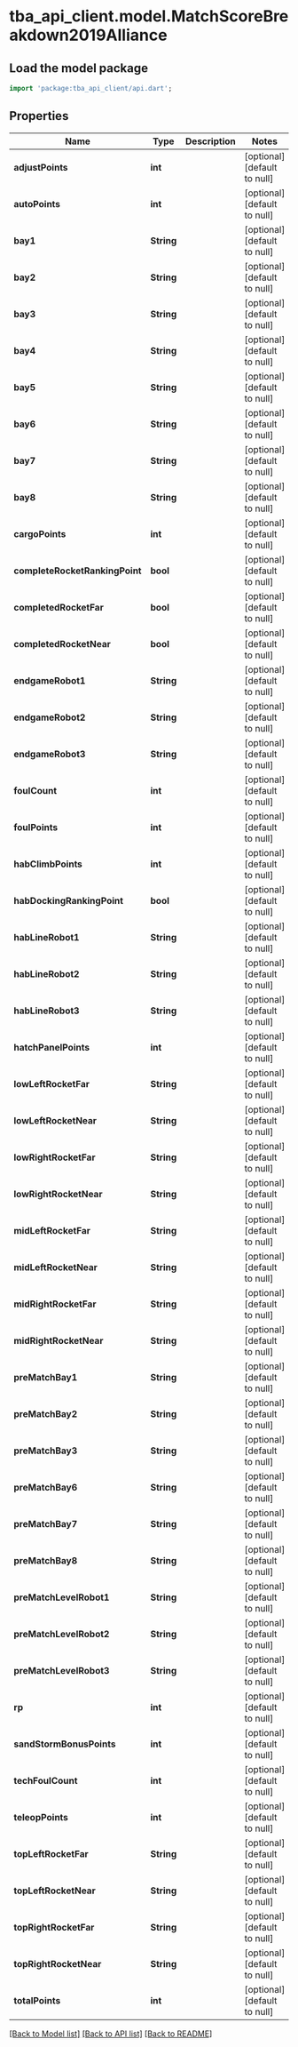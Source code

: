 # tba_api_client.model.MatchScoreBreakdown2019Alliance

## Load the model package

```dart
import 'package:tba_api_client/api.dart';
```

## Properties

| Name                           | Type       | Description | Notes                       |
| ------------------------------ | ---------- | ----------- | --------------------------- |
| **adjustPoints**               | **int**    |             | [optional][default to null] |
| **autoPoints**                 | **int**    |             | [optional][default to null] |
| **bay1**                       | **String** |             | [optional][default to null] |
| **bay2**                       | **String** |             | [optional][default to null] |
| **bay3**                       | **String** |             | [optional][default to null] |
| **bay4**                       | **String** |             | [optional][default to null] |
| **bay5**                       | **String** |             | [optional][default to null] |
| **bay6**                       | **String** |             | [optional][default to null] |
| **bay7**                       | **String** |             | [optional][default to null] |
| **bay8**                       | **String** |             | [optional][default to null] |
| **cargoPoints**                | **int**    |             | [optional][default to null] |
| **completeRocketRankingPoint** | **bool**   |             | [optional][default to null] |
| **completedRocketFar**         | **bool**   |             | [optional][default to null] |
| **completedRocketNear**        | **bool**   |             | [optional][default to null] |
| **endgameRobot1**              | **String** |             | [optional][default to null] |
| **endgameRobot2**              | **String** |             | [optional][default to null] |
| **endgameRobot3**              | **String** |             | [optional][default to null] |
| **foulCount**                  | **int**    |             | [optional][default to null] |
| **foulPoints**                 | **int**    |             | [optional][default to null] |
| **habClimbPoints**             | **int**    |             | [optional][default to null] |
| **habDockingRankingPoint**     | **bool**   |             | [optional][default to null] |
| **habLineRobot1**              | **String** |             | [optional][default to null] |
| **habLineRobot2**              | **String** |             | [optional][default to null] |
| **habLineRobot3**              | **String** |             | [optional][default to null] |
| **hatchPanelPoints**           | **int**    |             | [optional][default to null] |
| **lowLeftRocketFar**           | **String** |             | [optional][default to null] |
| **lowLeftRocketNear**          | **String** |             | [optional][default to null] |
| **lowRightRocketFar**          | **String** |             | [optional][default to null] |
| **lowRightRocketNear**         | **String** |             | [optional][default to null] |
| **midLeftRocketFar**           | **String** |             | [optional][default to null] |
| **midLeftRocketNear**          | **String** |             | [optional][default to null] |
| **midRightRocketFar**          | **String** |             | [optional][default to null] |
| **midRightRocketNear**         | **String** |             | [optional][default to null] |
| **preMatchBay1**               | **String** |             | [optional][default to null] |
| **preMatchBay2**               | **String** |             | [optional][default to null] |
| **preMatchBay3**               | **String** |             | [optional][default to null] |
| **preMatchBay6**               | **String** |             | [optional][default to null] |
| **preMatchBay7**               | **String** |             | [optional][default to null] |
| **preMatchBay8**               | **String** |             | [optional][default to null] |
| **preMatchLevelRobot1**        | **String** |             | [optional][default to null] |
| **preMatchLevelRobot2**        | **String** |             | [optional][default to null] |
| **preMatchLevelRobot3**        | **String** |             | [optional][default to null] |
| **rp**                         | **int**    |             | [optional][default to null] |
| **sandStormBonusPoints**       | **int**    |             | [optional][default to null] |
| **techFoulCount**              | **int**    |             | [optional][default to null] |
| **teleopPoints**               | **int**    |             | [optional][default to null] |
| **topLeftRocketFar**           | **String** |             | [optional][default to null] |
| **topLeftRocketNear**          | **String** |             | [optional][default to null] |
| **topRightRocketFar**          | **String** |             | [optional][default to null] |
| **topRightRocketNear**         | **String** |             | [optional][default to null] |
| **totalPoints**                | **int**    |             | [optional][default to null] |

[[Back to Model list]](../README.md#documentation-for-models) [[Back to API list]](../README.md#documentation-for-api-endpoints) [[Back to README]](../README.md)
